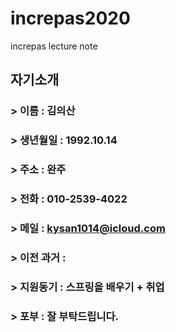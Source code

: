 # increpas2020
increpas lecture note

## 자기소개

### > 이름      : 김의산
### > 생년월일  : 1992.10.14
### > 주소      : 완주
### > 전화      : 010-2539-4022
### > 메일      : kysan1014@icloud.com
### > 이전 과거 : 
### > 지원동기  : 스프링을 배우기 + 취업
### > 포부      : 잘 부탁드립니다.

